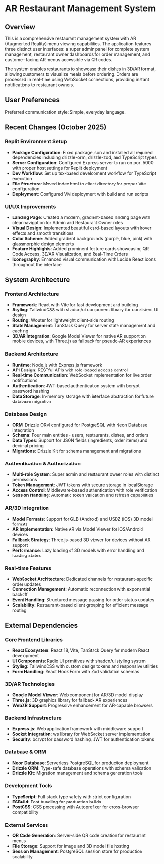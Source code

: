 # AR Restaurant Management System

## Overview

This is a comprehensive restaurant management system with AR (Augmented Reality) menu viewing capabilities. The application features three distinct user interfaces: a super admin panel for complete system management, restaurant owner dashboards for order management, and customer-facing AR menus accessible via QR codes.

The system enables restaurants to showcase their dishes in 3D/AR format, allowing customers to visualize meals before ordering. Orders are processed in real-time using WebSocket connections, providing instant notifications to restaurant owners.

## User Preferences

Preferred communication style: Simple, everyday language.

## Recent Changes (October 2025)

### Replit Environment Setup
- **Package Configuration**: Fixed package.json and installed all required dependencies including drizzle-orm, drizzle-zod, and TypeScript types
- **Server Configuration**: Configured Express server to run on port 5000 with proper host settings for Replit deployment
- **Dev Workflow**: Set up tsx-based development workflow for TypeScript execution
- **File Structure**: Moved index.html to client directory for proper Vite configuration
- **Deployment**: Configured VM deployment with build and run scripts

### UI/UX Improvements
- **Landing Page**: Created a modern, gradient-based landing page with clear navigation for Admin and Restaurant Owner roles
- **Visual Design**: Implemented beautiful card-based layouts with hover effects and smooth transitions
- **Color Scheme**: Added gradient backgrounds (purple, blue, pink) with glassmorphic design elements
- **Feature Highlights**: Added prominent feature cards showcasing QR Code Access, 3D/AR Visualization, and Real-Time Orders
- **Iconography**: Enhanced visual communication with Lucide React icons throughout the interface

## System Architecture

### Frontend Architecture
- **Framework**: React with Vite for fast development and building
- **Styling**: TailwindCSS with shadcn/ui component library for consistent UI design
- **Routing**: Wouter for lightweight client-side routing
- **State Management**: TanStack Query for server state management and caching
- **3D/AR Integration**: Google Model Viewer for native AR support on mobile devices, with Three.js as fallback for pseudo-AR experiences

### Backend Architecture
- **Runtime**: Node.js with Express.js framework
- **API Design**: RESTful APIs with role-based access control
- **Real-time Communication**: WebSocket implementation for live order notifications
- **Authentication**: JWT-based authentication system with bcrypt password hashing
- **Data Storage**: In-memory storage with interface abstraction for future database migration

### Database Design
- **ORM**: Drizzle ORM configured for PostgreSQL with Neon Database integration
- **Schema**: Four main entities - users, restaurants, dishes, and orders
- **Data Types**: Support for JSON fields (ingredients, order items) and decimal pricing
- **Migrations**: Drizzle Kit for schema management and migrations

### Authentication & Authorization
- **Multi-role System**: Super admin and restaurant owner roles with distinct permissions
- **Token Management**: JWT tokens with secure storage in localStorage
- **Access Control**: Middleware-based authentication with role verification
- **Session Handling**: Automatic token validation and refresh capabilities

### AR/3D Integration
- **Model Formats**: Support for GLB (Android) and USDZ (iOS) 3D model formats
- **AR Implementation**: Native AR via Model Viewer for iOS/Android devices
- **Fallback Strategy**: Three.js-based 3D viewer for devices without AR support
- **Performance**: Lazy loading of 3D models with error handling and loading states

### Real-time Features
- **WebSocket Architecture**: Dedicated channels for restaurant-specific order updates
- **Connection Management**: Automatic reconnection with exponential backoff
- **Event Handling**: Structured message passing for order status updates
- **Scalability**: Restaurant-based client grouping for efficient message routing

## External Dependencies

### Core Frontend Libraries
- **React Ecosystem**: React 18, Vite, TanStack Query for modern React development
- **UI Components**: Radix UI primitives with shadcn/ui styling system
- **Styling**: TailwindCSS with custom design tokens and responsive utilities
- **Form Handling**: React Hook Form with Zod validation schemas

### 3D/AR Technologies
- **Google Model Viewer**: Web component for AR/3D model display
- **Three.js**: 3D graphics library for fallback AR experiences
- **WebXR Support**: Progressive enhancement for AR-capable browsers

### Backend Infrastructure
- **Express.js**: Web application framework with middleware support
- **Socket Integration**: ws library for WebSocket server implementation
- **Security**: bcrypt for password hashing, JWT for authentication tokens

### Database & ORM
- **Neon Database**: Serverless PostgreSQL for production deployment
- **Drizzle ORM**: Type-safe database operations with schema validation
- **Drizzle Kit**: Migration management and schema generation tools

### Development Tools
- **TypeScript**: Full-stack type safety with strict configuration
- **ESBuild**: Fast bundling for production builds
- **PostCSS**: CSS processing with Autoprefixer for cross-browser compatibility

### External Services
- **QR Code Generation**: Server-side QR code creation for restaurant menus
- **File Storage**: Support for image and 3D model file hosting
- **Session Management**: PostgreSQL session store for production scalability
